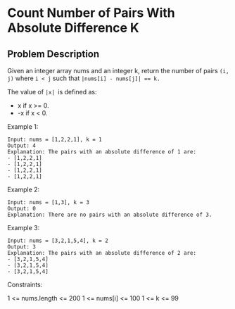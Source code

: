 # Count Number of Pairs With Absolute Difference K
## Problem Description
Given an integer array nums and an integer k, return the number of pairs `(i, j)` where `i < j` such that `|nums[i] - nums[j]| == k.`

The value of `|x| `is defined as:

* x if x >= 0.
* -x if x < 0.
 

Example 1:
```
Input: nums = [1,2,2,1], k = 1
Output: 4
Explanation: The pairs with an absolute difference of 1 are:
- [1,2,2,1]
- [1,2,2,1]
- [1,2,2,1]
- [1,2,2,1]
```

Example 2:
```
Input: nums = [1,3], k = 3
Output: 0
Explanation: There are no pairs with an absolute difference of 3.
```
Example 3:
```
Input: nums = [3,2,1,5,4], k = 2
Output: 3
Explanation: The pairs with an absolute difference of 2 are:
- [3,2,1,5,4]
- [3,2,1,5,4]
- [3,2,1,5,4]
 ```

Constraints:

1 <= nums.length <= 200
1 <= nums[i] <= 100
1 <= k <= 99